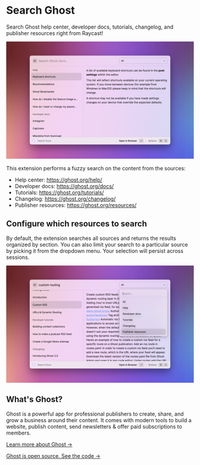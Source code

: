 # Search Ghost 

Search Ghost help center, developer docs, tutorials, changelog, and publisher resources right from Raycast!

![extension dropdown menu](./media/ghost-docs-1.png)


This extension performs a fuzzy search on the content from the sources:

- Help center: https://ghost.org/help/
- Developer docs: https://ghost.org/docs/
- Tutorials: https://ghost.org/tutorials/
- Changelog: https://ghost.org/changelog/
- Publisher resources: https://ghost.org/resources/

## Configure which resources to search

By default, the extension searches all sources and returns the results organized by section. You can also limit your search to a particular source by picking it from the dropdown menu. Your selection will persist across sessions.

![extension dropdown menu](./media/ghost-docs-2.png)

## What's Ghost?

Ghost is a powerful app for professional publishers to create, share, and grow a business around their content. It comes with modern tools to build a website, publish content, send newsletters & offer paid subscriptions to members.

[Learn more about Ghost &rarr;](https://ghost.org)

[Ghost is open source. See the code &rarr;](https://github.com/tryghost/)
